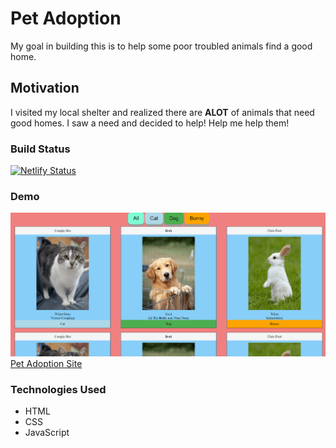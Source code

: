 # Pet Adoption

My goal in building this is to help some poor troubled animals find a good home.

## Motivation 

I visited my local shelter and realized there are **ALOT** of animals that need good homes.
I saw a need and decided to help!
Help me help them!

### Build Status

[![Netlify Status](https://api.netlify.com/api/v1/badges/f50c50f6-cc10-44df-91a9-1c4cb03c2cfb/deploy-status)](https://app.netlify.com/sites/petadoptioncenter/deploys)

### Demo 

![Pet Adoption Demo](https://github.com/josephtmartin/pet-adoption/blob/master/demo/personal-bio-site.gif)
[Pet Adoption Site](https://petadoptioncenter.netlify.app/)

### Technologies Used

* HTML
* CSS
* JavaScript
